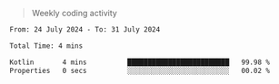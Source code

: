 > Weekly coding activity
<!--START_SECTION:waka-->

```txt
From: 24 July 2024 - To: 31 July 2024

Total Time: 4 mins

Kotlin       4 mins          █████████████████████████   99.98 %
Properties   0 secs          ░░░░░░░░░░░░░░░░░░░░░░░░░   00.02 %
```

<!--END_SECTION:waka-->
